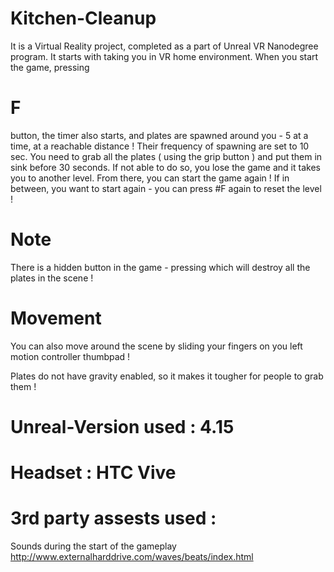 # Kitchen-Cleanup

It is a Virtual Reality project, completed as a part of Unreal VR Nanodegree program. It starts with taking you in VR home environment. When you start the game, pressing 
# F 
button, the timer also starts, and plates are spawned around you - 5 at a time, at a reachable distance ! Their frequency of spawning are set to 10 sec. 
You need to grab all the plates ( using the grip button ) and put them in sink before 30 seconds. If not able to do so, you lose the game and it takes you to another level. From there, you can start the game again !
If in between, you want to start again - you can press #F again to reset the level !

# Note 
There is a hidden button in the game - pressing which will destroy all the plates in the scene !

# Movement 
You can also move around the scene by sliding your fingers on you left motion controller thumbpad !

Plates do not have gravity enabled, so it makes it tougher for people to grab them ! 

# Unreal-Version used : 4.15

# Headset : HTC Vive

# 3rd party assests used : 
Sounds during the start of the gameplay 
http://www.externalharddrive.com/waves/beats/index.html 
